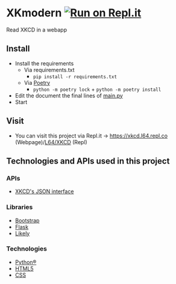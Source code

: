 # XKmodern [![Run on Repl.it](https://repl.it/badge/github/absucc/XKmodern)](https://repl.it/github/absucc/XKmodern)
Read XKCD in a webapp
## Install
- Install the requirements
  - Via requirements.txt
    - `pip install -r requirements.txt`
  - Via [Poetry](https://python-poetry.org)
    - `python -m poetry lock` + `python -m poetry install`
- Edit the document the final lines of [main.py](main.py)
- Start
## Visit
- You can visit this project via Repl.it -> https://xkcd.l64.repl.co (Webpage)/[L64/XKCD](https://repl.it/@L64/XKCD) (Repl)
## Technologies and APIs used in this project
### APIs
- [XKCD's JSON interface](https://xkcd.com/json.html)
### Libraries
- [Bootstrap](https://getbootstrap.com)
- [Flask](https://palletsprojects.com/p/flask)
- [Likely](https://ilyabirman.net/projects/likely)
### Technologies
- [Python®](https://python.org)
- [HTML5](https://html.spec.whatwg.org)
- [CSS](https://www.w3.org/TR/CSS/)
